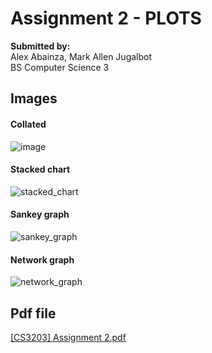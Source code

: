 # Assignment 2 - PLOTS
**Submitted by:**<br/>
Alex Abainza, Mark Allen Jugalbot<br/>BS Computer Science 3

## Images
#### Collated
![image](https://github.com/user-attachments/assets/e96664d6-665a-4596-8f28-011b1e4e5f19)

#### Stacked chart
![stacked_chart](https://github.com/user-attachments/assets/8856de89-0363-42cc-8bea-de5ecf47e332)

#### Sankey graph
![sankey_graph](https://github.com/user-attachments/assets/61f29a1d-d003-4a0f-b3ee-d056eeee01d7)

#### Network graph
![network_graph](https://github.com/user-attachments/assets/b3540c44-c7ed-41d0-b888-ea32ad8ee90d)

## Pdf file
[[CS3203] Assignment 2.pdf](https://github.com/user-attachments/files/18724539/CS3203.Assignment.2.pdf)
